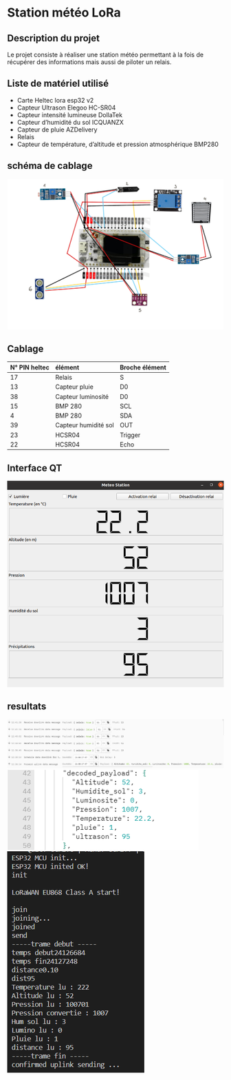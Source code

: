 # Station météo LoRa

## Description du projet

Le projet consiste à réaliser une station météo permettant à la fois de récupérer des informations mais aussi de piloter un relais.

## Liste de matériel utilisé

- Carte Heltec lora esp32 v2
- Capteur Ultrason Elegoo HC-SR04
- Capteur intensité lumineuse DollaTek
- Capteur d’humidité du sol ICQUANZX
- Capteur de pluie AZDelivery
- Relais
- Capteur de température, d’altitude et pression atmosphérique BMP280

## schéma de cablage

![Alt text](images/cablage.png?raw=true "cablage de la station météo")

## Cablage

| N° PIN heltec  | élément              | Broche élément    |
|:---------------|:---------------------|:------------------|
| 17             | Relais               | S                 |
| 13             | Capteur pluie        |  D0               |
| 38             | Capteur luminosité   |  D0               |
| 15             | BMP 280              | SCL               |
| 4              | BMP 280              | SDA               |
| 39             | Capteur humidité sol | OUT               |
| 23             | HCSR04               | Trigger           |
|22              | HCSR04               | Echo              |

## Interface QT

![Alt text](images/interfaceqt.png?raw=true "Interface")

## resultats

![Alt text](images/relaisTTN.png?raw=true "Resultat sur TTN")
![Alt text](images/decoded_payload.png?raw=true "Format du payload decodé")
![Alt text](images/terminal.png?raw=true "Resultat du terminal")




